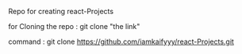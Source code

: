 Repo for creating react-Projects

for Cloning the repo : git clone "the link"

command : git clone https://github.com/iamkaifyyy/react-Projects.git